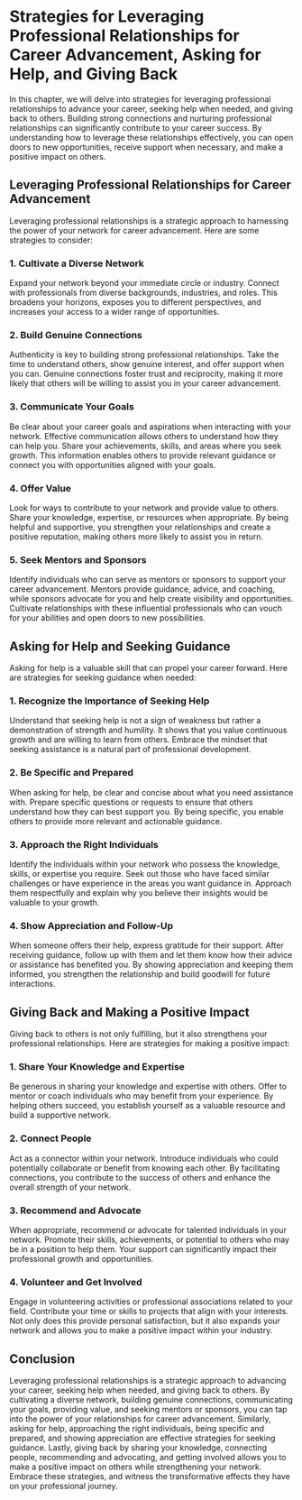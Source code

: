 # Strategies for Leveraging Professional Relationships for Career Advancement, Asking for Help, and Giving Back

In this chapter, we will delve into strategies for leveraging professional relationships to advance your career, seeking help when needed, and giving back to others. Building strong connections and nurturing professional relationships can significantly contribute to your career success. By understanding how to leverage these relationships effectively, you can open doors to new opportunities, receive support when necessary, and make a positive impact on others.

## Leveraging Professional Relationships for Career Advancement

Leveraging professional relationships is a strategic approach to harnessing the power of your network for career advancement. Here are some strategies to consider:

### 1\. Cultivate a Diverse Network

Expand your network beyond your immediate circle or industry. Connect with professionals from diverse backgrounds, industries, and roles. This broadens your horizons, exposes you to different perspectives, and increases your access to a wider range of opportunities.

### 2\. Build Genuine Connections

Authenticity is key to building strong professional relationships. Take the time to understand others, show genuine interest, and offer support when you can. Genuine connections foster trust and reciprocity, making it more likely that others will be willing to assist you in your career advancement.

### 3\. Communicate Your Goals

Be clear about your career goals and aspirations when interacting with your network. Effective communication allows others to understand how they can help you. Share your achievements, skills, and areas where you seek growth. This information enables others to provide relevant guidance or connect you with opportunities aligned with your goals.

### 4\. Offer Value

Look for ways to contribute to your network and provide value to others. Share your knowledge, expertise, or resources when appropriate. By being helpful and supportive, you strengthen your relationships and create a positive reputation, making others more likely to assist you in return.

### 5\. Seek Mentors and Sponsors

Identify individuals who can serve as mentors or sponsors to support your career advancement. Mentors provide guidance, advice, and coaching, while sponsors advocate for you and help create visibility and opportunities. Cultivate relationships with these influential professionals who can vouch for your abilities and open doors to new possibilities.

## Asking for Help and Seeking Guidance

Asking for help is a valuable skill that can propel your career forward. Here are strategies for seeking guidance when needed:

### 1\. Recognize the Importance of Seeking Help

Understand that seeking help is not a sign of weakness but rather a demonstration of strength and humility. It shows that you value continuous growth and are willing to learn from others. Embrace the mindset that seeking assistance is a natural part of professional development.

### 2\. Be Specific and Prepared

When asking for help, be clear and concise about what you need assistance with. Prepare specific questions or requests to ensure that others understand how they can best support you. By being specific, you enable others to provide more relevant and actionable guidance.

### 3\. Approach the Right Individuals

Identify the individuals within your network who possess the knowledge, skills, or expertise you require. Seek out those who have faced similar challenges or have experience in the areas you want guidance in. Approach them respectfully and explain why you believe their insights would be valuable to your growth.

### 4\. Show Appreciation and Follow-Up

When someone offers their help, express gratitude for their support. After receiving guidance, follow up with them and let them know how their advice or assistance has benefited you. By showing appreciation and keeping them informed, you strengthen the relationship and build goodwill for future interactions.

## Giving Back and Making a Positive Impact

Giving back to others is not only fulfilling, but it also strengthens your professional relationships. Here are strategies for making a positive impact:

### 1\. Share Your Knowledge and Expertise

Be generous in sharing your knowledge and expertise with others. Offer to mentor or coach individuals who may benefit from your experience. By helping others succeed, you establish yourself as a valuable resource and build a supportive network.

### 2\. Connect People

Act as a connector within your network. Introduce individuals who could potentially collaborate or benefit from knowing each other. By facilitating connections, you contribute to the success of others and enhance the overall strength of your network.

### 3\. Recommend and Advocate

When appropriate, recommend or advocate for talented individuals in your network. Promote their skills, achievements, or potential to others who may be in a position to help them. Your support can significantly impact their professional growth and opportunities.

### 4\. Volunteer and Get Involved

Engage in volunteering activities or professional associations related to your field. Contribute your time or skills to projects that align with your interests. Not only does this provide personal satisfaction, but it also expands your network and allows you to make a positive impact within your industry.

## Conclusion

Leveraging professional relationships is a strategic approach to advancing your career, seeking help when needed, and giving back to others. By cultivating a diverse network, building genuine connections, communicating your goals, providing value, and seeking mentors or sponsors, you can tap into the power of your relationships for career advancement. Similarly, asking for help, approaching the right individuals, being specific and prepared, and showing appreciation are effective strategies for seeking guidance. Lastly, giving back by sharing your knowledge, connecting people, recommending and advocating, and getting involved allows you to make a positive impact on others while strengthening your network. Embrace these strategies, and witness the transformative effects they have on your professional journey.
